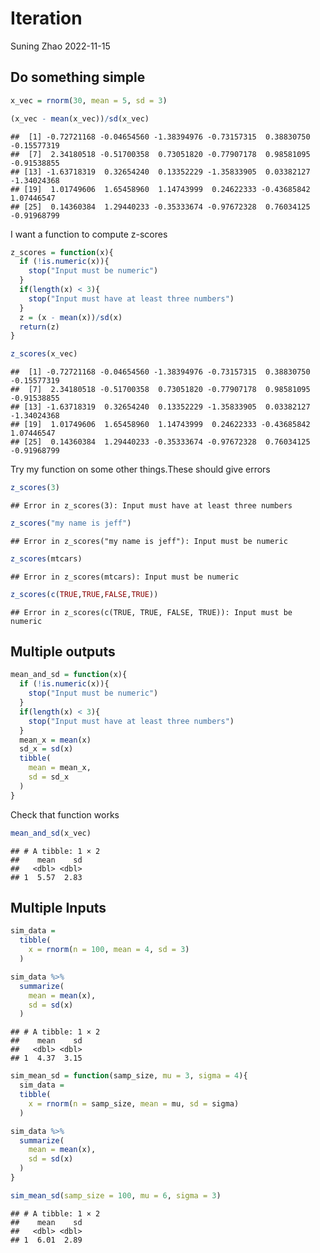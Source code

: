 Iteration
================
Suning Zhao
2022-11-15

## Do something simple

``` r
x_vec = rnorm(30, mean = 5, sd = 3)

(x_vec - mean(x_vec))/sd(x_vec)
```

    ##  [1] -0.72721168 -0.04654560 -1.38394976 -0.73157315  0.38830750 -0.15577319
    ##  [7]  2.34180518 -0.51700358  0.73051820 -0.77907178  0.98581095 -0.91538855
    ## [13] -1.63718319  0.32654240  0.13352229 -1.35833905  0.03382127 -1.34024368
    ## [19]  1.01749606  1.65458960  1.14743999  0.24622333 -0.43685842  1.07446547
    ## [25]  0.14360384  1.29440233 -0.35333674 -0.97672328  0.76034125 -0.91968799

I want a function to compute z-scores

``` r
z_scores = function(x){
  if (!is.numeric(x)){
    stop("Input must be numeric")
  }
  if(length(x) < 3){
    stop("Input must have at least three numbers")
  }
  z = (x - mean(x))/sd(x)
  return(z)
}

z_scores(x_vec)
```

    ##  [1] -0.72721168 -0.04654560 -1.38394976 -0.73157315  0.38830750 -0.15577319
    ##  [7]  2.34180518 -0.51700358  0.73051820 -0.77907178  0.98581095 -0.91538855
    ## [13] -1.63718319  0.32654240  0.13352229 -1.35833905  0.03382127 -1.34024368
    ## [19]  1.01749606  1.65458960  1.14743999  0.24622333 -0.43685842  1.07446547
    ## [25]  0.14360384  1.29440233 -0.35333674 -0.97672328  0.76034125 -0.91968799

Try my function on some other things.These should give errors

``` r
z_scores(3)
```

    ## Error in z_scores(3): Input must have at least three numbers

``` r
z_scores("my name is jeff")
```

    ## Error in z_scores("my name is jeff"): Input must be numeric

``` r
z_scores(mtcars)
```

    ## Error in z_scores(mtcars): Input must be numeric

``` r
z_scores(c(TRUE,TRUE,FALSE,TRUE))
```

    ## Error in z_scores(c(TRUE, TRUE, FALSE, TRUE)): Input must be numeric

## Multiple outputs

``` r
mean_and_sd = function(x){
  if (!is.numeric(x)){
    stop("Input must be numeric")
  }
  if(length(x) < 3){
    stop("Input must have at least three numbers")
  }
  mean_x = mean(x)
  sd_x = sd(x)
  tibble(
    mean = mean_x,
    sd = sd_x
  )
}
```

Check that function works

``` r
mean_and_sd(x_vec)
```

    ## # A tibble: 1 × 2
    ##    mean    sd
    ##   <dbl> <dbl>
    ## 1  5.57  2.83

## Multiple Inputs

``` r
sim_data = 
  tibble(
    x = rnorm(n = 100, mean = 4, sd = 3)
  )

sim_data %>% 
  summarize(
    mean = mean(x),
    sd = sd(x)
  )
```

    ## # A tibble: 1 × 2
    ##    mean    sd
    ##   <dbl> <dbl>
    ## 1  4.37  3.15

``` r
sim_mean_sd = function(samp_size, mu = 3, sigma = 4){
  sim_data = 
  tibble(
    x = rnorm(n = samp_size, mean = mu, sd = sigma)
  )

sim_data %>% 
  summarize(
    mean = mean(x),
    sd = sd(x)
  )
}

sim_mean_sd(samp_size = 100, mu = 6, sigma = 3)
```

    ## # A tibble: 1 × 2
    ##    mean    sd
    ##   <dbl> <dbl>
    ## 1  6.01  2.89
